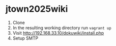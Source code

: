 jtown2025wiki
==========

  1. Clone
  1. In the resulting working directory run `vagrant up`
  1. Visit http://192.168.33.10/dokuwiki/install.php
  1. Setup SMTP

